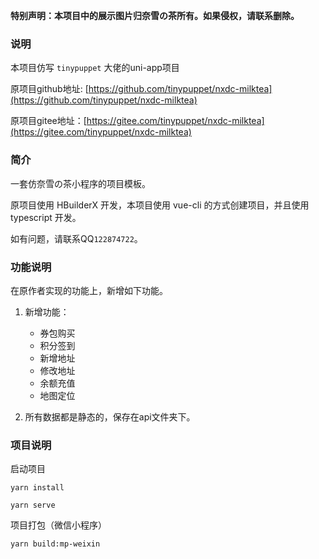 **特别声明：本项目中的展示图片归奈雪の茶所有。如果侵权，请联系删除。**
### 说明

本项目仿写 ``tinypuppet`` 大佬的uni-app项目

原项目github地址: [https://github.com/tinypuppet/nxdc-milktea](https://github.com/tinypuppet/nxdc-milktea)

原项目gitee地址：[https://gitee.com/tinypuppet/nxdc-milktea](https://gitee.com/tinypuppet/nxdc-milktea)

### 简介

一套仿奈雪の茶小程序的项目模板。

原项目使用 HBuilderX 开发，本项目使用 vue-cli 的方式创建项目，并且使用 typescript 开发。

如有问题，请联系QQ``122874722``。

### 功能说明

在原作者实现的功能上，新增如下功能。

1. 新增功能：

	- 券包购买
	- 积分签到
	- 新增地址
	- 修改地址
	- 余额充值
	- 地图定位

2. 所有数据都是静态的，保存在api文件夹下。
### 项目说明

启动项目

```
yarn install
```

```
yarn serve
```

项目打包（微信小程序）

```
yarn build:mp-weixin
```
